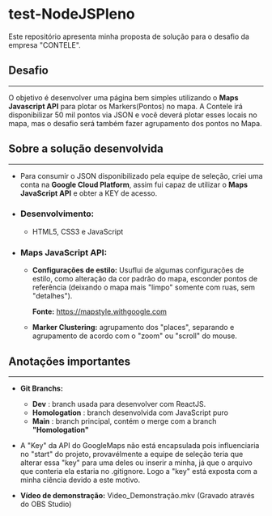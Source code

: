 # test-NodeJSPleno

Este repositório apresenta minha proposta de solução para o desafio da empresa "CONTELE".

## Desafio
---

O objetivo é desenvolver uma página bem simples utilizando o **Maps Javascript API** para plotar os Markers(Pontos) no mapa. A Contele irá disponibilizar 50 mil pontos via JSON e você deverá plotar esses locais no mapa, mas o desafio será também fazer agrupamento dos pontos no Mapa.

## Sobre a solução desenvolvida
---
 - Para consumir o JSON disponibilizado pela equipe de seleção, criei uma conta na **Google Cloud Platform**, assim fui capaz de utilizar o **Maps JavaScript API** e obter a KEY de acesso.
 - ### **Desenvolvimento:**
    - HTML5, CSS3 e JavaScript
 - ### **Maps JavaScript API:**
    - **Configurações de estilo:** Usuflui de algumas configurações de estilo, como alteração da cor padrão do mapa, esconder pontos de referência (deixando o mapa mais "limpo" somente com ruas, sem "detalhes").
    
      **Fonte:** https://mapstyle.withgoogle.com
    -  **Marker Clustering:** agrupamento dos "places", separando e agrupamento de acordo com o "zoom" ou "scroll" do mouse.

## Anotações importantes
---
- **Git Branchs:**
   - **Dev** : branch usada para desenvolver com ReactJS.
   - **Homologation** : branch desenvolvida com JavaScript puro
   - **Main** : branch principal, contém o merge com a branch **"Homologation"**
- A "Key" da API do GoogleMaps não está encapsulada pois influenciaria no "start" do projeto, provavélmente a equipe de seleção teria que alterar essa "key" para uma deles ou inserir a minha, já que o arquivo que conteria ela estaria no .gitignore. Logo a "key" está exposta com a minha ciência devido a este motivo.

- **Vídeo de demonstração:** Video_Demonstração.mkv (Gravado através do OBS Studio)